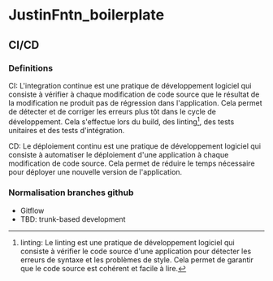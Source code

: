 # JustinFntn_boilerplate

## CI/CD

### Definitions

CI: L'integration continue est une pratique de développement logiciel qui consiste à vérifier à chaque modification de code source que le résultat de la modification ne produit pas de régression dans l'application. Cela permet de détecter et de corriger les erreurs plus tôt dans le cycle de développement. Cela s'effectue lors du build, des linting[^1], des tests unitaires et des tests d'intégration.

[^1]: linting: Le linting est une pratique de développement logiciel qui consiste à vérifier le code source d'une application pour détecter les erreurs de syntaxe et les problèmes de style. Cela permet de garantir que le code source est cohérent et facile à lire.

CD: Le déploiement continu est une pratique de développement logiciel qui consiste à automatiser le déploiement d'une application à chaque modification de code source. Cela permet de réduire le temps nécessaire pour déployer une nouvelle version de l'application.

### Normalisation branches github

-   Gitflow
-   TBD: trunk-based development
